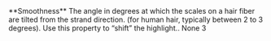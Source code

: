 <tr>
<td>**Smoothness**</td>
<td>The angle in degrees at which the scales on a hair fiber are tilted from the strand direction. (for human hair, typically between 2 to 3 degrees). Use this property to “shift” the highlight..</td>
<td>None</td>
<td>3</td>
</tr>
